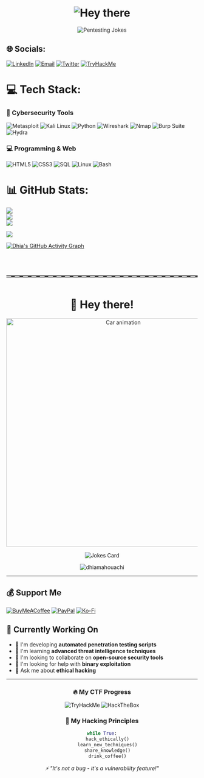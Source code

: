 <h1 align="center">
  <img src="https://readme-typing-svg.herokuapp.com?size=32&duration=3000&color=36BCF7&center=true&vCenter=true&width=500&lines=👋+Hey+there!" alt="Hey there">
</h1>

<p align="center">
  <img src="https://readme-typing-svg.herokuapp.com?size=22&duration=3500&color=00C853&center=true&vCenter=true&width=600&lines=Why+did+the+pentester+cross+the+road%3F;To+check+for+vulnerabilities+on+the+other+side+😆;Hackers+don’t+use+maps...;They+prefer+to+find+the+routes+manually+🛠️;I+don’t+always+scan+ports...;But+when+I+do%2C+I+knock+politely+first+🚪😅" alt="Pentesting Jokes">
</p>


## 🌐 Socials:
[![LinkedIn](https://img.shields.io/badge/LinkedIn-%230077B5.svg?logo=linkedin&logoColor=white)](https://linkedin.com/in/dhia-mahouachi) [![Email](https://img.shields.io/badge/Email-D14836?logo=gmail&logoColor=white)](mailto:dhiamahouachi2025@gmail.com) [![Twitter](https://img.shields.io/badge/Twitter-%231DA1F2.svg?logo=Twitter&logoColor=white)](https://twitter.com/yourhandle) [![TryHackMe](https://img.shields.io/badge/TryHackMe-212C42?logo=tryhackme&logoColor=white)](https://tryhackme.com/r/p/yourprofile)

# 💻 Tech Stack:
### 🔧 Cybersecurity Tools
![Metasploit](https://img.shields.io/badge/Metasploit-258FFA?style=for-the-badge&logo=metasploit&logoColor=white)
![Kali Linux](https://img.shields.io/badge/Kali_Linux-557C94?style=for-the-badge&logo=kali-linux&logoColor=white)
![Python](https://img.shields.io/badge/Python-3776AB?style=for-the-badge&logo=python&logoColor=white)
![Wireshark](https://img.shields.io/badge/Wireshark-1679A7?style=for-the-badge&logo=wireshark&logoColor=white)
![Nmap](https://img.shields.io/badge/Nmap-FFFFFF?style=for-the-badge&logo=nmap&logoColor=black)
![Burp Suite](https://img.shields.io/badge/Burp_Suite-FF6633?style=for-the-badge)
![Hydra](https://img.shields.io/badge/Hydra-8B0000?style=for-the-badge)

### 💻 Programming & Web
![HTML5](https://img.shields.io/badge/HTML5-E34F26?style=for-the-badge&logo=html5&logoColor=white)
![CSS3](https://img.shields.io/badge/CSS3-1572B6?style=for-the-badge&logo=css3&logoColor=white)
![SQL](https://img.shields.io/badge/SQL-4479A1?style=for-the-badge&logo=postgresql&logoColor=white)
![Linux](https://img.shields.io/badge/Linux-FCC624?style=for-the-badge&logo=linux&logoColor=black)
![Bash](https://img.shields.io/badge/Bash-121011?style=for-the-badge&logo=gnu-bash&logoColor=white)

# 📊 GitHub Stats:
<!-- GitHub Readme Stats -->
![](https://github-readme-stats.vercel.app/api?username=dhiamahouachi&theme=radical&hide_border=false&include_all_commits=true&count_private=true)<br/>
![](https://github-readme-streak-stats.herokuapp.com/?user=dhiamahouachi&theme=radical&hide_border=false)<br/>
![](https://github-readme-stats.vercel.app/api/top-langs/?username=dhiamahouachi&theme=radical&hide_border=false&include_all_commits=true&count_private=true&layout=compact)

<!-- GitHub Trophy -->
![](https://github-profile-trophy.vercel.app/?username=dhiamahouachi&theme=radical&no-frame=false&no-bg=true&margin-w=4)

<!-- Activity Graph -->
[![Dhia's GitHub Activity Graph](https://github-readme-activity-graph.vercel.app/graph?username=dhiamahouachi&theme=github)](https://github.com/ashutosh00710/github-readme-activity-graph)



<?xml version="1.0" encoding="utf-8"?>
<svg xmlns="http://www.w3.org/2000/svg" width="100%" height="120" viewBox="0 0 800 120" preserveAspectRatio="xMidYMid meet">
  <!-- Road -->
  <rect y="88" width="800" height="8" fill="#333"/>
  <line x1="0" y1="92" x2="800" y2="92" stroke="#fff" stroke-width="3" stroke-dasharray="20,15"/>

<h1 align="center">👋 Hey there!</h1>

<p align="center">
  <img src="./car.gif" alt="Car animation" width="600"/>
</p>




<!-- Random Joke -->
<p align="center">
  <img src="https://readme-jokes.vercel.app/api?theme=radical&hideBorder" alt="Jokes Card" />
</p>

<!-- Profile Views -->
<p align="center"> 
  <img src="https://komarev.com/ghpvc/?username=dhiamahouachi&label=Profile%20Views&color=0e75b6&style=flat" alt="dhiamahouachi" /> 
</p>

---
## 💰 Support Me
[![BuyMeACoffee](https://img.shields.io/badge/Buy%20Me%20a%20Coffee-ffdd00?style=for-the-badge&logo=buy-me-a-coffee&logoColor=black)](https://buymeacoffee.com/dhiamahouachi) [![PayPal](https://img.shields.io/badge/PayPal-00457C?style=for-the-badge&logo=paypal&logoColor=white)](https://paypal.me/yourpaypal) [![Ko-Fi](https://img.shields.io/badge/Ko--fi-F16061?style=for-the-badge&logo=ko-fi&logoColor=white)](https://ko-fi.com/yourkofi)

<!-- Proudly created with GPRM ( https://gprm.itsvg.in ) -->

## 🎯 Currently Working On
- 🔭 I'm developing **automated penetration testing scripts**
- 🌱 I'm learning **advanced threat intelligence techniques**
- 👯 I'm looking to collaborate on **open-source security tools**
- 🤔 I'm looking for help with **binary exploitation**
- 💬 Ask me about **ethical hacking**


---

<div align="center">

### 🔥 My CTF Progress
![TryHackMe](https://img.shields.io/badge/TryHackMe-100%25%20Complete-brightgreen?style=for-the-badge)
![HackTheBox](https://img.shields.io/badge/HackTheBox-15%20Machines%20Pwned-orange?style=for-the-badge)

### 📜 My Hacking Principles
```python
while True:
    hack_ethically()
    learn_new_techniques()
    share_knowledge()
    drink_coffee()
```

</div>

<p align="center">
  <i>⚡ "It's not a bug - it's a vulnerability feature!"</i>
</p>
